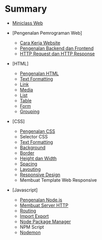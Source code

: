 # Summary

- [Miniclass Web](README.md)
- [Pengenalan Pemrograman Web]

  - [Cara Kerja Website](dasar/pendahuluan/cara-kerja-website.md)
  - [Pengenalan Backend dan Frontend](dasar/pendahuluan/pengenalan-backend-dan-frontend.md)
  - [HTTP Request dan HTTP Response](dasar/pendahuluan/http-request-dan-response.md)

- [HTML]

  - [Pengenalan HTML](dasar/html/pengenalan-html.md)
  - [Text Formatting](dasar/html/text-formatting.md)
  - [Link](dasar/html/link.md)
  - [Media](dasar/html/media.md)
  - [List](dasar/html/list.md)
  - [Table](dasar/html/table.md)
  - [Form](dasar/html/form.md)
  - [Grouping](dasar/html/grouping.md)

- [CSS]

  - [Pengenalan CSS](dasar/css/pengenalan-css.md)
  - Selector CSS
  - [Text Formatting](dasar/css/text-formatting.md)
  - [Background](dasar/css/background.md)
  - [Border](dasar/css/border.md)
  - [Height dan Width](dasar/css/height-dan-width.md)
  - [Spacing](dasar/css/spacing.md)
  - [Layouting](dasar/css/layouting.md)
  - [Responsive Design](dasar/css/responsive.md)
  - Membuat Template Web Responsive

- [Javascript]
  - [Pengenalan Node.js](dasar/node-js/node-js.md)
  - [Membuat Server HTTP](dasar/node-js/http-server.md)
  - [Routing](dasar/node-js/routing.md)
  - [Import Export](dasar/node-js/import-export.md)
  - [Node Package Manager](dasar/node-js/node-package-manager.md)
  - NPM Script
  - [Nodemon](dasar/node-js/nodemon.md)